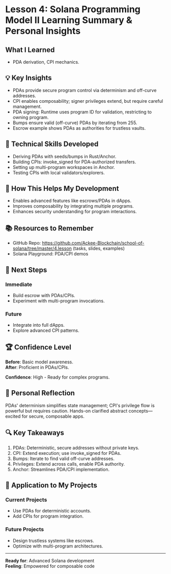# Lesson 4: Solana Programming Model II Learning Summary & Personal Insights

## What I Learned
- PDA derivation, CPI mechanics.

## 💡 Key Insights
- PDAs provide secure program control via determinism and off-curve addresses.
- CPI enables composability; signer privileges extend, but require careful management.
- PDA signing: Runtime uses program ID for validation, restricting to owning program.
- Bumps ensure valid (off-curve) PDAs by iterating from 255.
- Escrow example shows PDAs as authorities for trustless vaults.

## 🔧 Technical Skills Developed
- Deriving PDAs with seeds/bumps in Rust/Anchor.
- Building CPIs: invoke_signed for PDA-authorized transfers.
- Setting up multi-program workspaces in Anchor.
- Testing CPIs with local validators/explorers.

## 🚀 How This Helps My Development
- Enables advanced features like escrows/PDAs in dApps.
- Improves composability by integrating multiple programs.
- Enhances security understanding for program interactions.

## 📚 Resources to Remember
- GitHub Repo: https://github.com/Ackee-Blockchain/school-of-solana/tree/master/4.lesson (tasks, slides, examples)
- Solana Playground: PDA/CPI demos

## 🎯 Next Steps
### **Immediate**
- Build escrow with PDAs/CPIs.
- Experiment with multi-program invocations.

### **Future**
- Integrate into full dApps.
- Explore advanced CPI patterns.

## 🏆 Confidence Level
**Before**: Basic model awareness.  
**After**: Proficient in PDAs/CPIs.

**Confidence**: High - Ready for complex programs.

## 💭 Personal Reflection
PDAs' determinism simplifies state management; CPI's privilege flow is powerful but requires caution. Hands-on clarified abstract concepts—excited for secure, composable apps.

## 🔍 Key Takeaways
1. PDAs: Deterministic, secure addresses without private keys.
2. CPI: Extend execution; use invoke_signed for PDAs.
3. Bumps: Iterate to find valid off-curve addresses.
4. Privileges: Extend across calls, enable PDA authority.
5. Anchor: Streamlines PDA/CPI implementation.

## 🎯 Application to My Projects
### **Current Projects**
- Use PDAs for deterministic accounts.
- Add CPIs for program integration.

### **Future Projects**
- Design trustless systems like escrows.
- Optimize with multi-program architectures.

---
**Ready for**: Advanced Solana development  
**Feeling**: Empowered for composable code
